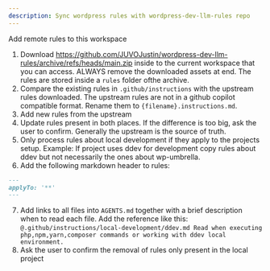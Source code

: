 ```yaml
---
description: Sync wordpress rules with wordpress-dev-llm-rules repo
---
```


Add remote rules to this workspace

1. Download https://github.com/JUVOJustin/wordpress-dev-llm-rules/archive/refs/heads/main.zip inside to the current workspace that you can access. ALWAYS remove the downloaded assets at end. The rules are stored inside a `rules` folder ofthe archive. 
2. Compare the existing rules in `.github/instructions` with the upstream rules downloaded. The upstream rules are not in a github copilot compatible format. Rename them to `{filename}.instructions.md`.
3. Add new rules from the upstream
4. Update rules present in both places. If the difference is too big, ask the user to confirm. Generally the upstream is the source of truth.
5. Only process rules about local development if they apply to the projects setup. Example: If project uses ddev for development copy rules about ddev but not necessarily the ones about wp-umbrella.
6. Add the following markdown header to rules:
```md
---
applyTo: '**'
---
```
7. Add links to all files into `AGENTS.md` together with a brief description when to read each file. Add the reference like this: `@.github/instructions/local-development/ddev.md Read when executing php,npm,yarn,composer commands or working with ddev local environment.`
8. Ask the user to confirm the removal of rules only present in the local project